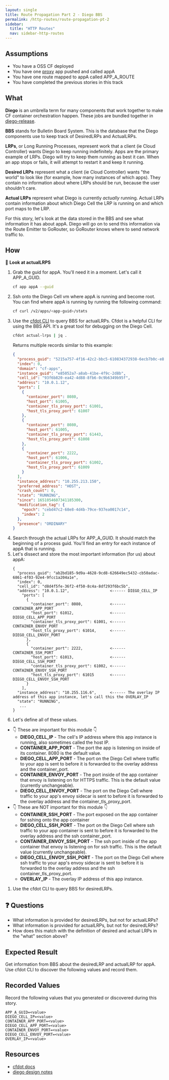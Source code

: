 ```yaml
---
layout: single
title: Route Propagation Part 2 - Diego BBS
permalink: /http-routes/route-propagation-pt-2
sidebar:
  title: "HTTP Routes"
  nav: sidebar-http-routes
---
```

## Assumptions
- You have a OSS CF deployed
- You have one
  [proxy](https://github.com/cloudfoundry/cf-networking-release/tree/develop/src/example-apps/proxy)
  app pushed and called appA
- You have one route mapped to appA called APP_A_ROUTE
- You have completed the previous stories in this track

## What

**Diego** is an umbrella term for many components that work together to make CF
container orchestration happen. These jobs are bundled together in
[diego-release](https://github.com/cloudfoundry/diego-release/tree/develop/jobs).

**BBS** stands for Bulletin Board System. This is the database that the Diego
components use to keep track of DesiredLRPs and ActualLRPs.

**LRPs**, or Long Running Processes, represent work that a client (ie Cloud
Controller) wants Diego to keep running indefinitely. Apps are the primary
example of LRPs. Diego will try to keep them running as best it can. When an
app stops or fails, it will attempt to restart it and keep it running.

**Desired LRPs** represent what a client (ie Cloud Controller) wants "the
world" to look like (for example, how many instances of which apps). They
contain no information about where LRPs should be run, because the user
shouldn't care.

**Actual LRPs** represent what Diego is currently *actually* running. Actual
LRPs contain information about which Diego Cell the LRP is running on and which
port maps to the LRP.

For this story, let's look at the data stored in the BBS and see what
information it has about appA. Diego will go on to send this information via
the Route Emitter to GoRouter, so GoRouter knows where to send network traffic
to.

## How

📝 **Look at actualLRPS**

1. Grab the guid for appA. You'll need it in a moment. Let's call it APP_A_GUID.
   ```bash
   cf app appA --guid
   ```
1. Ssh onto the Diego Cell vm where appA is running and become root. You can
   find where appA is running by running the following command:
   ```bash
   cf curl /v2/apps/<app-guid>/stats
   ```
1. Use the [cfdot CLI](https://github.com/cloudfoundry/cfdot) to query BBS for
   actualLRPs. Cfdot is a helpful CLI for using the BBS API.  It's a great tool
   for debugging on the Diego Cell.
   ```bash
   cfdot actual-lrps | jq .
   ```
   Returns multiple records similar to this example:
   ```json
   {
     "process_guid": "5215a757-4f16-42c2-bbc5-610834372938-6ecb7b0c-e87b-474b-9767-770a7bdf2913",
     "index": 0,
     "domain": "cf-apps",
     "instance_guid": "e85052a7-a8ab-41be-4f9c-2d8b",
     "cell_id": "93f6b820-ea42-4d88-8fb6-0c9b6349b95f",
     "address": "10.0.1.12",
     "ports": [
       {
         "container_port": 8080,
         "host_port": 61005,
         "container_tls_proxy_port": 61001,
         "host_tls_proxy_port": 61007
       },
       {
         "container_port": 8080,
         "host_port": 61005,
         "container_tls_proxy_port": 61443,
         "host_tls_proxy_port": 61008
       },
       {
         "container_port": 2222,
         "host_port": 61006,
         "container_tls_proxy_port": 61002,
         "host_tls_proxy_port": 61009
       }
     ],
     "instance_address": "10.255.213.150",
     "preferred_address": "HOST",
     "crash_count": 0,
     "state": "RUNNING",
     "since": 1651054607341185300,
     "modification_tag": {
       "epoch": "cebd47c2-68e8-4d4b-79ce-937ea0017c14",
       "index": 2
     },
     "presence": "ORDINARY"
   }
   ```
1. Search through the actual LRPs for APP_A_GUID. It should match the beginning
   of a process guid. You'll find an entry for each instance of appA that is
   running.
1. Let's dissect and store the most important information (for us) about appA:
   ```
   {
     "process_guid": "ab2bd185-9d9a-4628-9cd8-626649ec5432-cb50adac-6861-4f03-92e4-9fcc1a204a1e",
     "index": 0,
     "cell_id": "d8d4f5fe-36f2-4f50-8c4a-8df293f6bc5b",
     "address": "10.0.1.12",                  <------ DIEGO_CELL_IP
       "ports": [
         {
           "container_port": 8080,            <------ CONTAINER_APP_PORT
           "host_port": 61012,                <------ DIEGO_CELL_APP_PORT
           "container_tls_proxy_port": 61001, <------ CONTAINER_ENVOY_PORT
           "host_tls_proxy_port": 61014,      <------ DIEGO_CELL_ENVOY_PORT
         },
         {
           "container_port": 2222,            <------ CONTAINER_SSH_PORT
           "host_port": 61013,                <------ DIEGO_CELL_SSH_PORT
           "container_tls_proxy_port": 61002, <------ CONTAINER_ENVOY_SSH_PORT
           "host_tls_proxy_port": 61015       <------ DIEGO_CELL_ENVOY_SSH_PORT
         }
       ],
     "instance_address": "10.255.116.6",      <------ The overlay IP address of this app instance, let's call this the OVERLAY_IP
     "state": "RUNNING",
      ...
   }
   ```
1. Let's define all of these values.
  * 👇 These are important for this module 👇
    * **DIEGO_CELL_IP** - The cell's IP address where this app instance is
      running, also sometimes called the host IP.
    * **CONTAINER_APP_PORT** - The port the app is listening on inside of its
      container. 8080 is the default value.
    * **DIEGO_CELL_APP_PORT** -  The port on the Diego Cell where traffic to your
      app is sent to before it is forwarded to the overlay address and the
      container_port.
    * **CONTAINER_ENVOY_PORT** - The port inside of the app container that envoy
      is listening on for HTTPS traffic. This is the default value (currently
      unchangeable).
    * **DIEGO_CELL_ENVOY_PORT** - The port on the Diego Cell where traffic to
      your app's envoy sidecar is sent to before it is forwarded to the overlay
      address and the container_tls_proxy_port.
  * 👇 These are NOT important for this module 👇
    * **CONTAINER_SSH_PORT** - The port exposed on the app container for sshing
      onto the app container
    * **DIEGO_CELL_SSH_PORT** - The port on the Diego Cell where ssh traffic to
      your app container is sent to before it is forwarded to the overlay address
      and the ssh container_port.
    * **CONTAINER_ENVOY_SSH_PORT** - The ssh port inside of the app container
      that envoy is listening on for ssh traffic. This is the default value
      (currently unchangeable).
    * **DIEGO_CELL_ENVOY_SSH_PORT** - The port on the Diego Cell where ssh
      traffic to your app's envoy sidecar is sent to before it is forwarded to
      the overlay address and the ssh container_tls_proxy_port.
    * **OVERLAY_IP** - The overlay IP address of this app instance.

1. Use the cfdot CLI to query BBS for desiredLRPs.

## ❓ Questions
* What information is provided for desiredLRPs, but not for actualLRPs?
* What information is provided for actualLRPs, but not for desiredLRPs?
* How does this match with the definition of desired and actual LRPs in the "what" section above?

## Expected Result
Get information from BBS about the desiredLRP and actualLRP for appA. Use cfdot
CLI to discover the following values and record them.

## Recorded Values
Record the following values that you generated or discovered during this story.
```
APP_A_GUID=<value>
DIEGO_CELL_IP=<value>
CONTAINER_APP_PORT=<value>
DIEGO_CELL_APP_PORT=<value>
CONTAINER_ENVOY_PORT=<value>
DIEGO_CELL_ENVOY_PORT=<value>
OVERLAY_IP=<value>
```

## Resources
* [cfdot docs](https://github.com/cloudfoundry/cfdot)
* [diego design
  notes](https://github.com/cloudfoundry/diego-design-notes#what-are-all-these-repos-and-what-do-they-do)
